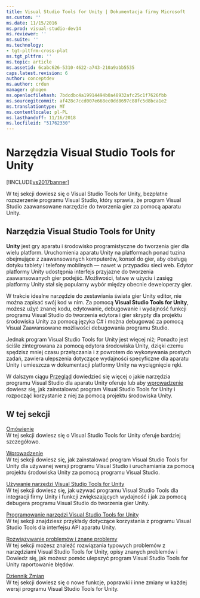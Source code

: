 ```yaml
---
title: Visual Studio Tools for Unity | Dokumentacja firmy Microsoft
ms.custom: ''
ms.date: 11/15/2016
ms.prod: visual-studio-dev14
ms.reviewer: ''
ms.suite: ''
ms.technology:
- tgt-pltfrm-cross-plat
ms.tgt_pltfrm: ''
ms.topic: article
ms.assetid: 6cabc626-5310-4622-a743-210a9abb5535
caps.latest.revision: 6
author: conceptdev
ms.author: crdun
manager: ghogen
ms.openlocfilehash: 7bdcdbc4a19914494b0a48932afc25c1f7626fbb
ms.sourcegitcommit: af428c7ccd007e668ec0dd8697c88fc5d8bca1e2
ms.translationtype: MT
ms.contentlocale: pl-PL
ms.lasthandoff: 11/16/2018
ms.locfileid: "51762330"
---
```

# <a name="visual-studio-tools-for-unity"></a>Narzędzia Visual Studio Tools for Unity
[!INCLUDE[vs2017banner](../includes/vs2017banner.md)]

  
W tej sekcji dowiesz się o Visual Studio Tools for Unity, bezpłatne rozszerzenie programu Visual Studio, który sprawia, że program Visual Studio zaawansowane narzędzie do tworzenia gier za pomocą aparatu Unity.  
  
## <a name="visual-studio-tools-for-unity"></a>Narzędzia Visual Studio Tools for Unity  
 **Unity** jest gry aparatu i środowisko programistyczne do tworzenia gier dla wielu platform. Uruchomienia aparatu Unity na platformach ponad tuzina obejmujące z zaawansowanych komputerów, konsol do gier, aby obsługą dotyku tablety i telefony mobilnych — nawet w przypadku sieci web. Edytor platformy Unity udostępnia interfejs przyjazne do tworzenia zaawansowanych gier podejść. Możliwości, łatwe w użyciu i zasięg platformy Unity stał się popularny wybór między obecnie deweloperzy gier.  
  
 W trakcie idealne narzędzie do zestawiania świata gier Unity editor, nie można zapisać swój kod w nim. Za pomocą **Visual Studio Tools for Unity**, możesz użyć znanej kodu, edytowanie, debugowanie i wydajność funkcji programu Visual Studio do tworzenia edytora i gier skrypty dla projektu środowiska Unity za pomocą języka C# i można debugować za pomocą Visual Zaawansowane możliwości debugowania programu Studio.  
  
 Jednak program Visual Studio Tools for Unity jest więcej niż; Ponadto jest ściśle zintegrowana za pomocą edytora środowiska Unity, dzięki czemu spędzisz mniej czasu przełączania i z powrotem do wykonywania prostych zadań, zawiera ulepszenia dotyczące wydajności specyficzne dla aparatu Unity i umieszcza w dokumentacji platformy Unity na wyciągnięcie ręki.  
  
 W dalszym ciągu [Przegląd](../cross-platform/overview-of-visual-studio-tools-for-unity.md) dowiedzieć się więcej o jakie narzędzia programu Visual Studio dla aparatu Unity oferuje lub aby [wprowadzenie](../cross-platform/getting-started-with-visual-studio-tools-for-unity.md) dowiesz się, jak zainstalować program Visual Studio Tools for Unity i rozpocząć korzystanie z niej za pomocą projektu środowiska Unity.  
  
## <a name="more-in-this-section"></a>W tej sekcji  
 [Omówienie](../cross-platform/overview-of-visual-studio-tools-for-unity.md)  
 W tej sekcji dowiesz się o Visual Studio Tools for Unity oferuje bardziej szczegółowo.  
  
 [Wprowadzenie](../cross-platform/getting-started-with-visual-studio-tools-for-unity.md)  
 W tej sekcji dowiesz się, jak zainstalować program Visual Studio Tools for Unity dla używanej wersji programu Visual Studio i uruchamiania za pomocą projektu środowiska Unity za pomocą programu Visual Studio.  
  
 [Używanie narzędzi Visual Studio Tools for Unity](../cross-platform/using-visual-studio-tools-for-unity.md)  
 W tej sekcji dowiesz się, jak używać programu Visual Studio Tools dla integracji firmy Unity i funkcji zwiększających wydajność i jak za pomocą debugera programu Visual Studio do tworzenia gier Unity.  
  
 [Programowanie narzędzi Visual Studio Tools for Unity](../cross-platform/programming-visual-studio-tools-for-unity.md)  
 W tej sekcji znajdziesz przykłady dotyczące korzystania z programu Visual Studio Tools dla interfejsu API aparatu Unity.  
  
 [Rozwiązywanie problemów i znane problemy](../cross-platform/troubleshooting-and-known-issues-visual-studio-tools-for-unity.md)  
 W tej sekcji możesz znaleźć rozwiązania typowych problemów z narzędziami Visual Studio Tools for Unity, opisy znanych problemów i Dowiedz się, jak możesz pomóc ulepszyć program Visual Studio Tools for Unity raportowanie błędów.  
  
 [Dziennik Zmian](../cross-platform/change-log-visual-studio-tools-for-unity.md)  
 W tej sekcji dowiesz się o nowe funkcje, poprawki i inne zmiany w każdej wersji programu Visual Studio Tools for Unity.


